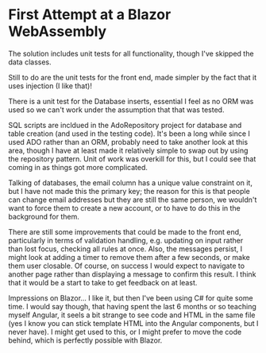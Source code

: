 # First Attempt at a Blazor WebAssembly 

The solution includes unit tests for all functionality, though I've skipped the data classes.

Still to do are the unit tests for the front end, made simpler by the fact that it uses injection (I like that)!

There is a unit test for the Database inserts, essential I feel as no ORM was used so we can't work under the assumption that that was tested.

SQL scripts are incldued in the AdoRepository project for database and table creation (and used in the testing code). It's been a long while since I used ADO rather than an ORM, probably need to take another look at this area, though I have at least made it relatively simple to swap out by using the repository pattern. Unit of work was overkill for this, but I could see that coming in as things got more complicated.

Talking of databases, the email column has a unique value constraint on it, but I have not made this the primary key; the reason for this is that people can change email addresses but they are still the same person, we wouldn't want to force them to create a new account, or to have to do this in the background for them.

There are still some improvements that could be made to the front end, particularly in terms of validation handling, e.g. updating on input rather than lost focus, checking all rules at once. Also, the messages persist, I might look at adding a timer to remove them after a few seconds, or make them user closable. Of course, on success I would expect to navigate to another page rather than displaying a message to confirm this result. I think that it would be a start to take to get feedback on at least.

Impressions on Blazor... I like it, but then I've been using C# for quite some time. I would say though, that having spent the last 6 months or so teaching myself Angular, it seels a bit strange to see code and HTML in the same file (yes I know you can stick template HTML into the Angular components, but I never have). I might get used to this, or I might prefer to move the code behind, which is perfectly possible with Blazor.